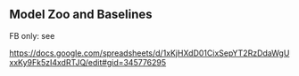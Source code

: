 ## Model Zoo and Baselines

FB only: see

https://docs.google.com/spreadsheets/d/1xKjHXdD01CixSepYT2RzDdaWgUxxKy9Fk5zI4xdRTJQ/edit#gid=345776295
